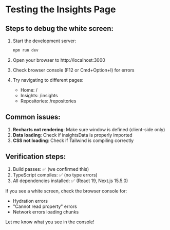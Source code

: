 # Testing the Insights Page

## Steps to debug the white screen:

1. Start the development server:
   ```bash
   npm run dev
   ```

2. Open your browser to http://localhost:3000

3. Check browser console (F12 or Cmd+Option+I) for errors

4. Try navigating to different pages:
   - Home: /
   - Insights: /insights
   - Repositories: /repositories

## Common issues:

1. **Recharts not rendering**: Make sure window is defined (client-side only)
2. **Data loading**: Check if insightsData is properly imported
3. **CSS not loading**: Check if Tailwind is compiling correctly

## Verification steps:

1. Build passes: ✅ (we confirmed this)
2. TypeScript compiles: ✅ (no type errors)
3. All dependencies installed: ✅ (React 19, Next.js 15.5.0)

If you see a white screen, check the browser console for:
- Hydration errors
- "Cannot read property" errors
- Network errors loading chunks

Let me know what you see in the console!
